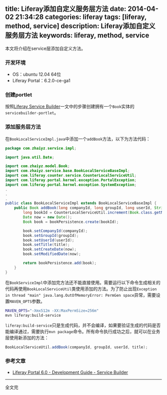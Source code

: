 title: Liferay添加自定义服务层方法
date: 2014-04-02 21:34:28
categories: liferay
tags: [liferay, method, service]
description: Liferay添加自定义服务层方法
keywords: liferay, method, service
---
本文将介绍在service层添加自定义方法。

### 开发环境
* OS：ubuntu 12.04 64位
* Liferay Portal：6.2.0-ce-ga1

### 创建portlet
按照[Liferay Service Builder](http://zhaiyz.com/2014/04/01/liferay-service-builder/)一文中的步骤创建拥有一个`Book`实体的`servicebuilder-portlet`。

### 添加服务层方法
在`BookLocalServiceImpl.java`中添加一个`addBook`方法，以下为方法代码：
``` java
package com.zhaiyz.service.impl;

import java.util.Date;

import com.zhaiyz.model.Book;
import com.zhaiyz.service.base.BookLocalServiceBaseImpl;
import com.liferay.counter.service.CounterLocalServiceUtil;
import com.liferay.portal.kernel.exception.PortalException;
import com.liferay.portal.kernel.exception.SystemException;
.
.
.
public class BookLocalServiceImpl extends BookLocalServiceBaseImpl {
    public Book addBook(long companyId, long groupId, long userId, String title) throws PortalException, SystemException {
        long bookId = CounterLocalServiceUtil.increment(Book.class.getName());
        Date now = new Date();
        Book book = bookPersistence.create(bookId);

        book.setCompanyId(companyId);
        book.setGroupId(groupId);
        book.setUserId(userId);
        book.setTitle(title);
        book.setCreateDate(now);
        book.setModifiedDate(now);

        return bookPersistence.add(book);
    }
}
```
<!-- more -->
在`BookServiceImpl`中添加完方法还不能直接使用。需要运行以下命令生成相关的代码再使用`BookLocalServiceUtil`类使用添加的方法。为了防止出现`Exception in thread "main" java.lang.OutOfMemoryError: PermGen space`异常，需要设置`MAVEN_OPTS`参数。
``` bash
MAVEN_OPTS="-Xmx512m -XX:MaxPermSize=256m"
mvn liferay:build-service
```
`liferay:build-service`只是生成代码，并不会编译，如果要验证生成的代码是否能编译通过，需要执行`mvn package`命令。所有命令执行成功之后，就可以在业务层使用新添加的方法：
``` java
BookLocalServiceUtil.addBook(companyId, groupId, userId, title);
```

### 参考文章
* [Liferay Portal 6.0 - Development Guide - Service Builder](http://www.liferay.com/zh/documentation/liferay-portal/6.0/development/-/ai/service-build-2)

---
全文完